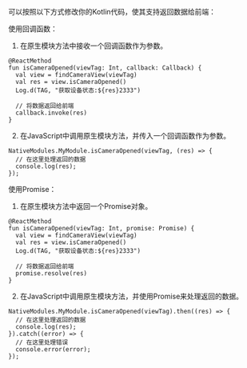 可以按照以下方式修改你的Kotlin代码，使其支持返回数据给前端：

使用回调函数：

1. 在原生模块方法中接收一个回调函数作为参数。

```
@ReactMethod
fun isCameraOpened(viewTag: Int, callback: Callback) {
  val view = findCameraView(viewTag)
  val res = view.isCameraOpened()
  Log.d(TAG, "获取设备状态:${res}2333")

  // 将数据返回给前端
  callback.invoke(res)
}
```

2. 在JavaScript中调用原生模块方法，并传入一个回调函数作为参数。

```
NativeModules.MyModule.isCameraOpened(viewTag, (res) => {
  // 在这里处理返回的数据
  console.log(res);
});
```

使用Promise：

1. 在原生模块方法中返回一个Promise对象。

```
@ReactMethod
fun isCameraOpened(viewTag: Int, promise: Promise) {
  val view = findCameraView(viewTag)
  val res = view.isCameraOpened()
  Log.d(TAG, "获取设备状态:${res}2333")

  // 将数据返回给前端
  promise.resolve(res)
}
```

2. 在JavaScript中调用原生模块方法，并使用Promise来处理返回的数据。

```
NativeModules.MyModule.isCameraOpened(viewTag).then((res) => {
  // 在这里处理返回的数据
  console.log(res);
}).catch((error) => {
  // 在这里处理错误
  console.error(error);
});
```

